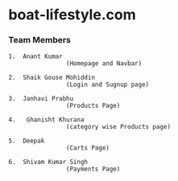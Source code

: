 # boat-lifestyle.com

### Team Members

    1.  Anant Kumar
                    (Homepage and Navbar)
                    
    2.  Shaik Gouse Mohiddin
                    (Login and Sugnup page)
                    
    3.  Janhavi Prabhu
                    (Products Page)
                    
    4.   Ghanisht Khurana
                    (category wise Products page)
                    
    5.  Deepak 
                    (Carts Page)
                    
    6.  Shivam Kumar Singh
                    (Payments Page)
